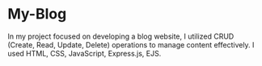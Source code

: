 # My-Blog
In my project focused on developing a blog website, I utilized CRUD (Create, Read, Update, Delete) operations to manage content effectively. I used HTML, CSS, JavaScript, Express.js, EJS.

